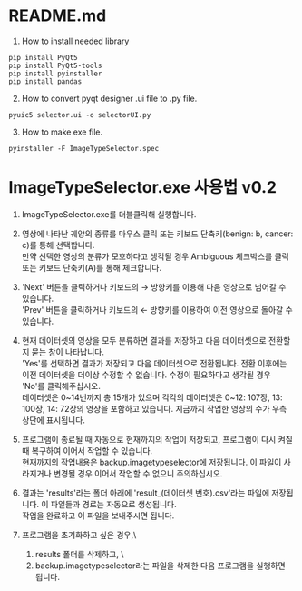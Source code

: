# README.md
1. How to install needed library

```
pip install PyQt5
pip install PyQt5-tools
pip install pyinstaller
pip install pandas
```

2. How to convert pyqt designer .ui file to .py file.
```
pyuic5 selector.ui -o selectorUI.py
```

3. How to make exe file.
```
pyinstaller -F ImageTypeSelector.spec
```

# ImageTypeSelector.exe 사용법 v0.2

1. ImageTypeSelector.exe를 더블클릭해 실행합니다.

2. 영상에 나타난 궤양의 종류를 마우스 클릭 또는 키보드 단축키(benign: b, cancer: c)를 통해 선택합니다.\
   만약 선택한 영상의 분류가 모호하다고 생각될 경우 Ambiguous 체크박스를 클릭 또는 키보드 단축키(A)를 통해 체크합니다.

3. 'Next' 버튼을 클릭하거나 키보드의 → 방향키를 이용해 다음 영상으로 넘어갈 수 있습니다.\
   'Prev' 버튼을 클릭하거나 키보드의 ← 방향키를 이용하여 이전 영상으로 돌아갈 수 있습니다.

4. 현재 데이터셋의 영상을 모두 분류하면 결과를 저장하고 다음 데이터셋으로 전환할지 묻는 창이 나타납니다.\
   'Yes'를 선택하면 결과가 저장되고 다음 데이터셋으로 전환됩니다. 전환 이후에는 이전 데이터셋을 더이상 수정할 수 없습니다. 수정이 필요하다고 생각될 경우 'No'를 클릭해주십시오.\
   데이터셋은 0~14번까지 총 15개가 있으며 각각의 데이터셋은 0~12: 107장, 13: 100장, 14: 72장의 영상을 포함하고 있습니다. 지금까지 작업한 영상의 수가 우측 상단에 표시됩니다.

5. 프로그램이 종료될 때 자동으로 현재까지의 작업이 저장되고, 프로그램이 다시 켜질 때 복구하여 이어서 작업할 수 있습니다.\
   현재까지의 작업내용은 backup.imagetypeselector에 저장됩니다. 이 파일이 사라지거나 변경될 경우 이어서 작업할 수 없으니 주의하십시오. 

6. 결과는 'results'라는 폴더 아래에 'result_(데이터셋 번호).csv'라는 파일에 저장됩니다. 이 파일들과 경로는 자동으로 생성됩니다.\
   작업을 완료하고 이 파일을 보내주시면 됩니다.

7. 프로그램을 초기화하고 싶은 경우,\
    1) results 폴더를 삭제하고, \
    2) backup.imagetypeselector라는 파일을 삭제한 다음 프로그램을 실행하면 됩니다.